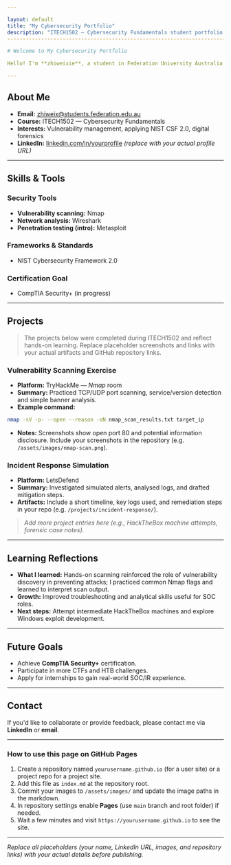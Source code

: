 ```yaml
---

layout: default
title: "My Cybersecurity Portfolio"
description: "ITECH1502 — Cybersecurity Fundamentals student portfolio showcasing vulnerability scanning, incident response and learning reflections."
------------------------------------------------------------------------------------------------------------------------------------------------------

# Welcome to My Cybersecurity Portfolio

Hello! I'm **zhiweixie**, a student in Federation University Australia's ITECH1502 Cybersecurity Fundamentals course. I'm passionate about exploring cybersecurity through hands-on practice. This portfolio presents projects, skills, and goals from my coursework and labs.

---
```


## About Me

* **Email:** zhiweix@students.federation.edu.au
* **Course:** ITECH1502 — Cybersecurity Fundamentals
* **Interests:** Vulnerability management, applying NIST CSF 2.0, digital forensics
* **LinkedIn:** [linkedin.com/in/yourprofile](https://linkedin.com/in/yourprofile) *(replace with your actual profile URL)*

---

## Skills & Tools

### Security Tools

* **Vulnerability scanning:** Nmap
* **Network analysis:** Wireshark
* **Penetration testing (intro):** Metasploit

### Frameworks & Standards

* NIST Cybersecurity Framework 2.0

### Certification Goal

* CompTIA Security+ (in progress)

---

## Projects

> The projects below were completed during ITECH1502 and reflect hands-on learning. Replace placeholder screenshots and links with your actual artifacts and GitHub repository links.

### Vulnerability Scanning Exercise

* **Platform:** TryHackMe — *Nmap* room
* **Summary:** Practiced TCP/UDP port scanning, service/version detection and simple banner analysis.
* **Example command:**

```bash
nmap -sV -p- --open --reason -oN nmap_scan_results.txt target_ip
```

* **Notes:** Screenshots show open port 80 and potential information disclosure. Include your screenshots in the repository (e.g. `/assets/images/nmap-scan.png`).

### Incident Response Simulation

* **Platform:** LetsDefend
* **Summary:** Investigated simulated alerts, analysed logs, and drafted mitigation steps.
* **Artifacts:** Include a short timeline, key logs used, and remediation steps in your repo (e.g. `/projects/incident-response/`).

> *Add more project entries here (e.g., HackTheBox machine attempts, forensic case notes).*

---

## Learning Reflections

* **What I learned:** Hands-on scanning reinforced the role of vulnerability discovery in preventing attacks; I practiced common Nmap flags and learned to interpret scan output.
* **Growth:** Improved troubleshooting and analytical skills useful for SOC roles.
* **Next steps:** Attempt intermediate HackTheBox machines and explore Windows exploit development.

---

## Future Goals

* Achieve **CompTIA Security+** certification.
* Participate in more CTFs and HTB challenges.
* Apply for internships to gain real-world SOC/IR experience.

---

## Contact

If you'd like to collaborate or provide feedback, please contact me via **LinkedIn** or **email**.

---

### How to use this page on GitHub Pages

1. Create a repository named `yourusername.github.io` (for a user site) or a project repo for a project site.
2. Add this file as `index.md` at the repository root.
3. Commit your images to `/assets/images/` and update the image paths in the markdown.
4. In repository settings enable **Pages** (use `main` branch and root folder) if needed.
5. Wait a few minutes and visit `https://yourusername.github.io` to see the site.

---

*Replace all placeholders (your name, LinkedIn URL, images, and repository links) with your actual details before publishing.*
